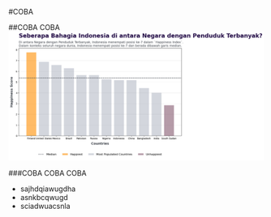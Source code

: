 #COBA

##COBA COBA 
<img src='https://github.com/jasminelintang/Tugas-Data-Mining-EDA-Finding-Happiness/blob/e29892b1135bc0bb848cd380f1b8d56d344ca13a/download.png'>

###COBA COBA COBA
- sajhdqiawugdha
- asnkbcqwugd
- sciadwuacsnla
